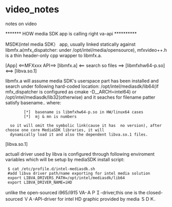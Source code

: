 # video_notes
notes on video


******* HOW media SDK app is calling right va-api **********


MSDK(intel media SDK） app, usually linked statically against libmfx.a(mfx_dispatcher: under /opt/intel/media/opensource), 
mfxvideo++.h is a thin header-only cpp wrapper to libmfx.a. 

[App] <==MFXxxx API==> [libmfx.a] <== search so files ==> [libmfxhw64-p.so] <==> [libva.so.1]

   libmfx.a will assume media SDK's userspace part has been installed and search under following hard-coded location:
          /opt/intel/mediasdk/lib64(if mfx_dispatcher is configured as cmake -D__ARCH=intel64) 
      or  /opt/intel/mediasdk/lib32(otherwise)
      and it seaches for filename patter satisfy basename.<mj>.<mn> where:

            [*]  basename is libmfxhw64-p.so in HW/linux64 cases
            [*]  mj & mn is numbers
            
      so it will omit the symbolic link(cause it has  no version), after choose one core MediaSDK libraries, it will 
      dynamically load it and also the dependent libva.so.1 files.

[libva.so.1]

actuall driver used by libva is configured through following enviroment variables which will be 
setup by mediaSDK install script:

     $ cat /etc/profile.d/intel-mediasdk.sh 
     #add libva driver path/name exporting for intel media solution
     export LIBVA_DRIVERS_PATH=/opt/intel/mediasdk/lib64
     export LIBVA_DRIVER_NAME=iHD
  
unlike the open-sourced i965/i915 VA-ＡＰＩ-driver,this one is the closed-sourced ＶＡ-API-driver for intel HD graphic provided by 
media ＳＤＫ.

